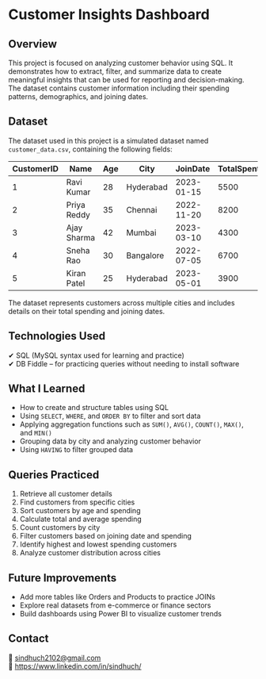 # Customer Insights Dashboard

## Overview
This project is focused on analyzing customer behavior using SQL. It demonstrates how to extract, filter, and summarize data to create meaningful insights that can be used for reporting and decision-making. The dataset contains customer information including their spending patterns, demographics, and joining dates.

## Dataset
The dataset used in this project is a simulated dataset named `customer_data.csv`, containing the following fields:

| CustomerID | Name        | Age | City      | JoinDate  | TotalSpent |
|------------|-------------|-----|-----------|-----------|-----------|
| 1          | Ravi Kumar  | 28  | Hyderabad | 2023-01-15 | 5500      |
| 2          | Priya Reddy | 35  | Chennai   | 2022-11-20 | 8200      |
| 3          | Ajay Sharma | 42  | Mumbai    | 2023-03-10 | 4300      |
| 4          | Sneha Rao   | 30  | Bangalore | 2022-07-05 | 6700      |
| 5          | Kiran Patel | 25  | Hyderabad | 2023-05-01 | 3900      |

The dataset represents customers across multiple cities and includes details on their total spending and joining dates.

## Technologies Used
✔ SQL (MySQL syntax used for learning and practice)  
✔ DB Fiddle – for practicing queries without needing to install software

## What I Learned
- How to create and structure tables using SQL
- Using `SELECT`, `WHERE`, and `ORDER BY` to filter and sort data
- Applying aggregation functions such as `SUM()`, `AVG()`, `COUNT()`, `MAX()`, and `MIN()`
- Grouping data by city and analyzing customer behavior
- Using `HAVING` to filter grouped data

## Queries Practiced
1. Retrieve all customer details
2. Find customers from specific cities
3. Sort customers by age and spending
4. Calculate total and average spending
5. Count customers by city
6. Filter customers based on joining date and spending
7. Identify highest and lowest spending customers
8. Analyze customer distribution across cities

## Future Improvements
- Add more tables like Orders and Products to practice JOINs
- Explore real datasets from e-commerce or finance sectors
- Build dashboards using Power BI to visualize customer trends

## Contact
📧 sindhuch2102@gmail.com  
🔗 https://www.linkedin.com/in/sindhuch/
